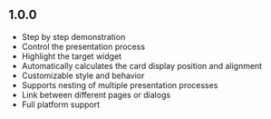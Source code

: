 ## 1.0.0

* Step by step demonstration
* Control the presentation process
* Highlight the target widget
* Automatically calculates the card display position and alignment
* Customizable style and behavior
* Supports nesting of multiple presentation processes
* Link between different pages or dialogs
* Full platform support
